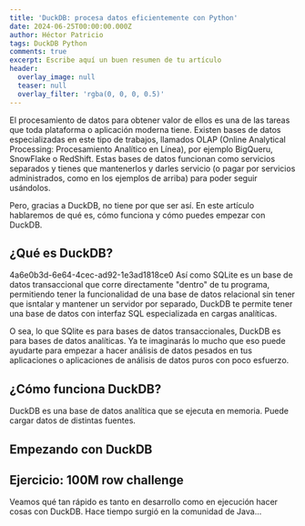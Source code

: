 ```yaml
---
title: 'DuckDB: procesa datos eficientemente con Python'
date: 2024-06-25T00:00:00.000Z
author: Héctor Patricio
tags: DuckDB Python
comments: true
excerpt: Escribe aquí un buen resumen de tu artículo
header:
  overlay_image: null
  teaser: null
  overlay_filter: 'rgba(0, 0, 0, 0.5)'
---
```

El procesamiento de datos para obtener valor de ellos es una de las tareas que toda plataforma o aplicación
moderna tiene. Existen bases de datos especializadas en este tipo de trabajos, llamados OLAP (Online Analytical Processing: Procesamiento Analítico en Línea), por ejemplo BigQueru, SnowFlake o RedShift.
Estas bases de datos funcionan como servicios separados y tienes que mantenerlos y darles servicio (o pagar
por servicios administrados, como en los ejemplos de arriba) para poder seguir
usándolos.

Pero, gracias a DuckDB, no tiene por que ser así. En este artículo hablaremos de qué es, cómo funciona
y cómo puedes empezar con DuckDB.

## ¿Qué es DuckDB?

4a6e0b3d-6e64-4cec-ad92-1e3ad1818ce0
Así como SQLite es un base de datos transaccional que corre directamente "dentro"
de tu programa, permitiendo tener la funcionalidad de una base de datos relacional
sin tener que isntalar y mantener un servidor por separado, DuckDB te permite
tener una base de datos con interfaz SQL especializada en cargas analíticas.

O sea, lo que SQlite es para bases de datos transaccionales, DuckDB es para
bases de datos analíticas. Ya te imaginarás lo mucho que eso puede
ayudarte para empezar a hacer análisis de datos pesados en tus aplicaciones
o aplicaciones de análisis de datos puros con poco esfuerzo.

## ¿Cómo funciona DuckDB?

DuckDB es una base de datos analítica que se ejecuta en memoria. Puede cargar datos de distintas fuentes.

## Empezando con DuckDB

## Ejercicio: 100M row challenge

Veamos qué tan rápido es tanto en desarrollo como en ejecución hacer cosas con DuckDB.
Hace tiempo surgió en la comunidad de Java...
